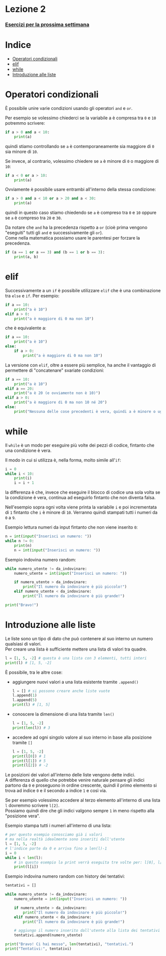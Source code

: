 # Lezione 2
### [Esercizi per la prossima settimana](ESERCIZI.md)

# Indice
- [Operatori condizionali](#operatori-condizionali)
- [elif](#elif)
- [while](#while)
- [Introduzione alle liste](#introduzione-alle-liste)


# Operatori condizionali
È possibile unire varie condizioni usando gli operatori `and` e `or`.

Per esempio se volessimo chiederci se la variabile a è compresa tra `0` e `10` potremmo scrivere:
```py
if a > 0 and a < 10:
    print(a)
```
quindi stiamo controllando se `a` è contemporaneamente sia maggiore di `0` sia minore di `10`.

Se invece, al contrario, volessimo chiedere se `a` è minore di `0` o maggiore di `10`:
```py
if a < 0 or a > 10:
    print(a)
```

Ovviamente è possibile usare entrambi all'interno della stessa condizione:
```py
if a > 0 and a < 10 or a > 20 and a < 30:
    print(a)
```
quindi in questo caso stiamo chiedendo se `a` è compreso tra `0` e `10` oppure se `a` è compreso tra `20` e `30`.

Da notare che `and` ha la precedenza rispetto a `or` (cioè prima vengono "eseguiti" tutti gli `and` e successivamente gli `or`).  
Come nella matematica possiamo usare le parentesi per forzare la precedenza.

```py
if (a == 1 or a == 3) and (b == 1 or b == 3):
    print(a, b)
```

# elif

Successivamente a un `if` è possibile utilizzare `elif` che è una combinazione tra `else` e `if`. Per esempio:

```py
if a == 10:
    print("a è 10")
elif a > 0:
    print("a è maggiore di 0 ma non 10")
```

che è equivalente a:

```py
if a == 10:
    print("a è 10")
else:
    if a > 0:
        print("a è maggiore di 0 ma non 10")

```

La versione con `elif`, oltre a essere più semplice, ha anche il vantaggio di permettere di "concatenare" svariate condizioni:

```py
if a == 10:
    print("a è 10")
elif a == 20:
    print("a è 20 (e ovviamente non è 10)")
elif a > 0:
    print("a è maggiore di 0 ma non 10 né 20")
else:
    print("Nessuna delle cose precedenti è vera, quindi a è minore o uguale a 0")
```

# while
Il `while` è un modo per eseguire più volte dei pezzi di codice, fintanto che una condizione è vera.

Il modo in cui si utilizza è, nella forma, molto simile all'`if`:
```py
i = 0
while i < 10:
    print(i)
    i = i + 1
```
la differenza è che, invece che eseguire il blocco di codice una sola volta se la condizione è vera, continua ad eseguirlo fintanto che non diventa falsa.

Nell'esempio sopra ogni volta viene printa la variabile `i` e poi incrementata di `1` fintanto che `i` è minore di `10`. Verranno quindi stampati tutti i numeri da `0` a `9`.

Esempio lettura numeri da input fintanto che non viene inserito `0`:
```py
n = int(input("Inserisci un numero: "))
while n != 0:
    print(n)
    n = int(input("Inserisci un numero: "))
```
Esempio indovina numero random:
```py
while numero_utente != da_indovinare:
	numero_utente = int(input("Inserisci un numero: "))

    if numero_utente > da_indovinare:
		print("Il numero da indovinare è più piccolo!")
	elif numero_utente < da_indovinare:
		print("Il numero da indovinare è più grande!")

print("Bravo!")
```

# Introduzione alle liste
Le liste sono un tipo di dato che può contenere al suo interno un numero qualsiasi di valori.  
Per creare una lista è sufficiente mettere una lista di valori tra quadre.

```py
l = [1, 5, -2] # questa è una lista con 3 elementi, tutti interi
print(l) # [1, 5, -2]
```

È possibile, tra le altre cose: 
- aggiungere nuovi valori a una lista esistente tramite `.append()`
    ```py
    l = [] # si possono creare anche liste vuote
    l.append(1)
    l.append(5)
    print(l) # [1, 5]
    ```
- conoscere la dimensione di una lista tramite `len()`
    ```py
    l = [1, 5, -2]
    print(len(l)) # 3
    ```
- accedere ad ogni singolo valore al suo interno in base alla posizione tramite `[]`
    ```py
    l = [1, 5, -2]
    print(l[0]) # 1
    print(l[1]) # 5
    print(l[2]) # -2
    ```

Le posizioni dei valori all'interno delle liste vengono dette indici.  
A differenza di quello che potrebbe venire naturale pensare gli indici partono da `0` e proseguono in ordine crescente, quindi il primo elemento si trova ad indice `0` e il secondo a indice `1` e così via.

Se per esempio volessimo accedere al terzo elemento all'interno di una lista `l` dovremmo scrivere `l[2]`.  
Possiamo quindi dire che gli indici valgono sempre `1` in meno rispetto alla "posizione vera".

Esempio stampa tutti i numeri all'interno di una lista:
```py
# per questo esempio conosciamo già i valori
# ma nella realtà idealmente sono inseriti dall'utente
l = [1, 5, -2]
# l'indice parte da 0 e arriva fino a len(l)-1
i = 0
while i < len(l):
    # in questo esempio la print verrà eseguita tre volte per: l[0], l[1] e l[2]
    print(l[i])
```

Esempio indovina numero random con history dei tentativi:

```py
tentativi = []

while numero_utente != da_indovinare:
	numero_utente = int(input("Inserisci un numero: "))

	if numero_utente > da_indovinare:
		print("Il numero da indovinare è più piccolo!")
	elif numero_utente < da_indovinare:
		print("Il numero da indovinare è più grande!")

	# aggiungo il numero inserito dall'utente alla lista dei tentativi effettuati
	tentativi.append(numero_utente)

print("Bravo! Ci hai messo", len(tentativi), "tentativi.")
print("Tentativi:", tentativi)
```

